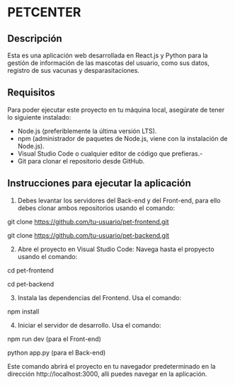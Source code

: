 # **PETCENTER**

## **Descripción**
Esta es una aplicación web desarrollada en React.js y Python para la gestión de información de las mascotas del usuario, como sus datos, registro de sus vacunas y desparasitaciones.
## **Requisitos**
Para poder ejecutar este proyecto en tu máquina local, asegúrate de tener lo siguiente instalado:

- Node.js (preferiblemente la última versión LTS).
- npm (administrador de paquetes de Node.js, viene con la instalación de Node.js).
- Visual Studio Code o cualquier editor de código que prefieras.- 
- Git para clonar el repositorio desde GitHub.

## **Instrucciones para ejecutar la aplicación**
1. Debes levantar los servidores del Back-end y del Front-end, para ello debes clonar ambos repositorios usando el comando:

git clone https://github.com/tu-usuario/pet-frontend.git

git clone https://github.com/tu-usuario/pet-backend.git

2. Abre el proyecto en Visual Studio Code: Navega hasta el propyecto usando el comando:

cd pet-frontend

cd pet-backend

3. Instala las dependencias del Frontend. Usa el comando:

npm install

4. Iniciar el servidor de desarrollo. Usa el comando:

npm run dev (para el Front-end)

python app.py (para el Back-end)

Este comando abrirá el proyecto en tu navegador predeterminado en la dirección http://localhost:3000, alli puedes navegar en la aplicación.
